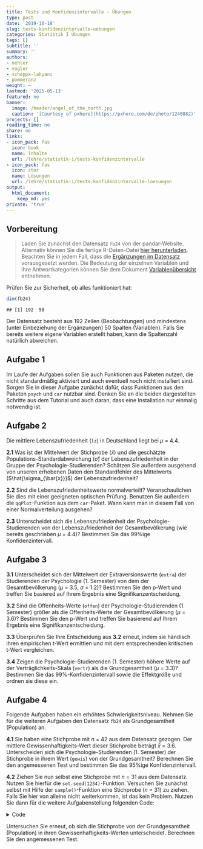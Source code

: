 ```yaml
---
title: Tests und Konfidenzintervalle - Übungen
type: post
date: '2019-10-18'
slug: tests-konfidenzintervalle-uebungen
categories: Statistik I Übungen
tags: []
subtitle: ''
summary: ''
authors:
- nehler
- vogler
- scheppa-lahyani
- pommeranz
weight: ~
lastmod: '2025-05-13'
featured: no
banner:
  image: /header/angel_of_the_north.jpg
  caption: '[Courtesy of pxhere](https://pxhere.com/de/photo/1240882)'
projects: []
reading_time: no
share: no
links:
- icon_pack: fas
  icon: book
  name: Inhalte
  url: /lehre/statistik-i/tests-konfidenzintervalle
- icon_pack: fas
  icon: star
  name: Lösungen
  url: /lehre/statistik-i/tests-konfidenzintervalle-loesungen
output:
  html_document:
    keep_md: yes
private: 'true'
---
```





## Vorbereitung 



> Laden Sie zunächst den Datensatz `fb24` von der pandar-Website. Alternativ können Sie die fertige R-Daten-Datei [<i class="fas fa-download"></i> hier herunterladen](/daten/fb24.rda). Beachten Sie in jedem Fall, dass die [Ergänzungen im Datensatz](/lehre/statistik-i/tests-konfidenzintervalle/#prep) vorausgesetzt werden. Die Bedeutung der einzelnen Variablen und ihre Antwortkategorien können Sie dem Dokument [Variablenübersicht](/lehre/statistik-i/variablen.pdf) entnehmen.

Prüfen Sie zur Sicherheit, ob alles funktioniert hat: 


```r
dim(fb24)
```

```
## [1] 192  50
```

Der Datensatz besteht aus 192 Zeilen (Beobachtungen) und mindestens (unter Einbeziehung der Ergänzungen) 50 Spalten (Variablen). Falls Sie bereits weitere eigene Variablen erstellt haben, kann die Spaltenzahl natürlich abweichen.


## Aufgabe 1

Im Laufe der Aufgaben sollen Sie auch Funktionen aus Paketen nutzen, die nicht standardmäßig aktiviert und auch eventuell noch nicht installiert sind. Sorgen Sie in dieser Aufgabe zunächst dafür, dass Funktionen aus den Paketen `psych` und `car` nutzbar sind. Denken Sie an die beiden dargestellten Schritte aus dem Tutorial und auch daran, dass eine Installation nur einmalig notwendig ist. 

## Aufgabe 2

Die mittlere Lebenszufriedenheit (`lz`) in Deutschland liegt bei $\mu$ = 4.4.

**2.1** Was ist der Mittelwert der Stichprobe ($\bar{x}$) und die geschätzte Populations-Standardabweichung ($\hat\sigma$) der Lebenszufriedenheit in der Gruppe der Psychologie-Studierenden? Schätzen Sie außerdem ausgehend von unseren erhobenen Daten den Standardfehler des Mittelwerts ($\hat{\sigma_{\bar{x}}}$) der Lebenszufriedenheit?

**2.2** Sind die Lebenszufriedenheitswerte normalverteilt? Veranschaulichen Sie dies mit einer geeigneten optischen Prüfung. Benutzen Sie außerdem die `qqPlot`-Funktion aus dem `car`-Paket. Wann kann man in diesem Fall von einer Normalverteilung ausgehen?

**2.3** Unterscheidet sich die Lebenszufriedenheit der Psychologie-Studierenden von der Lebenszufriedenheit der Gesamtbevölkerung (wie bereits geschrieben $\mu$ = 4.4)? Bestimmen Sie das 99%ige Konfidenzintervall.


## Aufgabe 3

**3.1** Unterscheidet sich der Mittelwert der Extraversionswerte (`extra`) der Studierenden der Psychologie (1. Semester) von dem der Gesamtbevölkerung ($\mu$ = 3.5, $\sigma$ = 1.2)? Bestimmen Sie den p-Wert und treffen Sie basiered auf Ihrem Ergebnis eine Signifikanzentscheidung.

**3.2** Sind die Offenheits-Werte (`offen`) der Psychologie-Studierenden (1. Semester) größer als die Offenheits-Werte der Gesamtbevölkerung ($\mu$ = 3.6)? Bestimmen Sie den p-Wert und treffen Sie basierend auf Ihrem Ergebnis eine Signifikanzentscheidung.

**3.3** Überprüfen Sie Ihre Entscheidung aus **3.2** erneut, indem sie händisch ihren empirischen t-Wert ermittlen und mit dem entsprechenden kritischen t-Wert vergleichen.

**3.4** Zeigen die Psychologie-Studierenden (1. Semester) höhere Werte auf der Verträglichkeits-Skala (`vertr`) als die Grundgesamtheit ($\mu$ = 3.3)? Bestimmen Sie das 99%-Konfidenzintervall sowie die Effektgröße und ordnen sie diese ein.


## Aufgabe 4

Folgende Aufgaben haben ein erhöhtes Schwierigkeitsniveau.
Nehmen Sie für die weiteren Aufgaben den Datensatz `fb24` als Grundgesamtheit (Population) an.

**4.1** Sie haben eine Stichprobe mit $n$ = 42 aus dem Datensatz gezogen. Der mittlere Gewissenhaftigkeits-Wert dieser Stichprobe beträgt $\bar{x}$ = 3.6. Unterscheiden sich die Psychologie-Studierenden (1. Semester) der Stichprobe in ihrem Wert (`gewis`) von der Grundgesamtheit?
Berechnen Sie den angemessenen Test und bestimmen Sie das 95%ige Konfidenzintervall.

**4.2** Ziehen Sie nun selbst eine Stichprobe mit $n$ = 31 aus dem Datensatz. Nutzen Sie hierfür die `set.seed(1234)`-Funktion. Versuchen Sie zunächst selbst mit Hilfe der `sample()`-Funktion eine Stichprobe ($n$ = 31) zu ziehen. Falls Sie hier von alleine nicht weiterkommen, ist das kein Problem. Nutzen Sie dann für die weitere Aufgabenstellung folgenden Code:

<details><summary>Code</summary>


```r
anyNA(fb24$gewis) #NA's vorhanden
```

```
## [1] TRUE
```

```r
set.seed(1234) #erlaubt Reproduzierbarkeit
fb24_sample <- fb24[sample(nrow(fb24), size = 31), ] #zieht eine Stichprobe mit n = 31


mean_gewis_pop <- mean(fb24$gewis, na.rm = TRUE) #Mittelwert der Population

sd_gewis_pop <- sd(fb24$gewis, na.rm = TRUE) * sqrt((length(na.omit(fb24$gewis)) - 1) / length(na.omit(fb24$gewis))) #empirische Standardabweichung der Population

se_gewis <- sd_gewis_pop / sqrt(length(na.omit(fb24$gewis))) #Standardfehler

mean_gewis_smpl2 <- mean(fb24_sample$gewis, na.rm = TRUE) #Mittelwert der Stichprobe

z_gewis2 <- (mean_gewis_smpl2 - mean_gewis_pop) / se_gewis #empirischer z-Wert

z_krit <- qnorm(1 - 0.05/2) #kritischer z-Wert, zweiseitig

abs(z_gewis2) > z_krit #signifikant
```

```
## [1] TRUE
```

```r
2 * pnorm(z_gewis2) #p < .05, signifikant
```

```
## [1] 0.03659774
```

</details>

Untersuchen Sie erneut, ob sich die Stichprobe von der Grundgesamtheit (Population) in ihren Gewissenhaftigkeits-Werten unterscheidet. Berechnen Sie den angemessenen Test.
